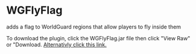 WGFlyFlag
=========

adds a flag to WorldGuard regions that allow players to fly inside them

To download the plugin, click the WGFlyFlag.jar file then click "View Raw" or "Download. [Alternativly click this link.](https://github.com/xtechgamer735/WGFlyFlag/raw/master/WGFlyFlag.jar)
